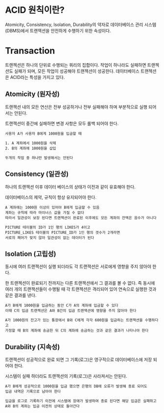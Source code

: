 # ACID 원칙이란?

Atomicity, Consistency, Isolation, Durability의 약자로 데이터베이스 관리 시스템(DBMS)에서 트랜잭션을 안전하게 수행하기 위한 속성이다.

# Transaction

트랜젝션은 하나의 단위로 수행되는 쿼리의 집합이다.
작업이 하나라도 실패하면 트랜젝션도 실패가 되며, 모든 작업이 성공해야 트랜젝션이 성공한다. 데이터베이스 트랜젝션은 ACID라는 특성을 가지고 있다.

## Atomicity (원자성)

트랜잭션 내의 모든 연산은 전부 성공하거나 전부 실패해야 하며 부분적으로 실행 되어서는 안된다.

트랜잭션이 중간에 실패하면 변경 사항은 모두 롤백 되어야 한다.

```
사용자 A가 사용자 B에게 1000원을 입금할 때

1. A 계좌에서 1000원을 삭제
2. B의 계좌에 1000원을 삽입

두개의 작업 중 하나만 발생해서는 안된다
```

## Consistency (일관성)

하나의 트랜잭션 이후 데이터 베이스의 상태가 이전과 같이 유효해야 한다.

데이터베이스의 제약, 규칙이 항상 유지되어야 한다.

```
A 계좌에는 1000원 이상이 있어야 B에게 입금할 수 있음
계좌는 규칙에 따라 마이너스 값을 가질 수 없다
따라서 일관성이 보장 된다면 트랜잭션이 완료된 이후에도 모든 계좌의 잔액은 음수가 아니다
```

```
PICTURE 테이블의 ID가 1인 행의 LIKES가 4이고
PICTURE_LIKES 테이블의 PICTURE_ID가 1인 행의 갯수가 2개라면
서로의 페어가 맞지 않아 일관성이 없는 데이터가 된다
```

## Isolation (고립성)

동시에 여러 트랜잭션이 실행 되더라도 각 트랜잭션은 서로에게 영향을 주지 않아야 한다.

한 트랜젝션이 완료되기 전까지는 다른 트랜잭션에서 그 결과를 볼 수 없다. 즉 동시에 여러 개의 트랜잭션들이 수행될 때 각 트랜젝션은 격리되어 있어 연속으로 실행한 것과 같은 결과를 낸다.

```
A가 B에게 1000원을 입금하는 동안 C가 A의 계좌에 입금할 수 있다
이때 C의 입금 트랜잭션은 A와 B간의 입금 트랜잭션에 영향을 주지 않아야 한다

A가 1000원의 잔고가 있는 통장에서 B와 C에게 각각 600원을 입금하는 트랜잭션을 수행하다고 
가정할 때 B의 계좌에 송금한 뒤 C의 계좌에 송금하는 것과 같은 결과가 나타나야 한다
```

## Durability (지속성)

트랜잭션이 성공적으로 완료 되면 그 기록(로그)은 영구적으로 데이터베이스에 저장 되어야 한다.

시스템이 실패 하더라도 트랜잭션의 기록(로그)은 사라져서는 안된다.

```
A가 B에게 성공적으로 1000원을 입금 했으면 은행의 DB에 오류가 발생해 종료 되어도
입금 내역은 기록으로 남아야 한다

입금을 로그로 기록하기 이전에 시스템에 장애가 발생하여 종료 된다면 해당 입금은 실패하고
A와 B의 계좌는 입금 이전의 상태로 돌아간다
```